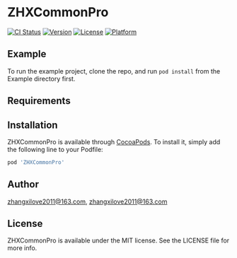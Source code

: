 # ZHXCommonPro

[![CI Status](https://img.shields.io/travis/zhangxilove2011@163.com/ZHXCommonPro.svg?style=flat)](https://travis-ci.org/zhangxilove2011@163.com/ZHXCommonPro)
[![Version](https://img.shields.io/cocoapods/v/ZHXCommonPro.svg?style=flat)](https://cocoapods.org/pods/ZHXCommonPro)
[![License](https://img.shields.io/cocoapods/l/ZHXCommonPro.svg?style=flat)](https://cocoapods.org/pods/ZHXCommonPro)
[![Platform](https://img.shields.io/cocoapods/p/ZHXCommonPro.svg?style=flat)](https://cocoapods.org/pods/ZHXCommonPro)

## Example

To run the example project, clone the repo, and run `pod install` from the Example directory first.

## Requirements

## Installation

ZHXCommonPro is available through [CocoaPods](https://cocoapods.org). To install
it, simply add the following line to your Podfile:

```ruby
pod 'ZHXCommonPro'
```

## Author

zhangxilove2011@163.com, zhangxilove2011@163.com

## License

ZHXCommonPro is available under the MIT license. See the LICENSE file for more info.
